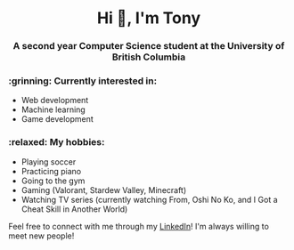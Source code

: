 <h1 align="center">Hi 👋, I'm Tony</h1>
<h3 align="center">A second year Computer Science student at the University of British Columbia</h3>

<h3> :grinning: Currently interested in: </h3> 

* Web development
* Machine learning
* Game development

<h3> :relaxed: My hobbies: </h3>

* Playing soccer
* Practicing piano
* Going to the gym
* Gaming (Valorant, Stardew Valley, Minecraft)
* Watching TV series (currently watching From, Oshi No Ko, and I Got a Cheat Skill in Another World)

Feel free to connect with me through my [LinkedIn](linkedin.com/in/tony-fu)! I'm always willing to meet new people!
